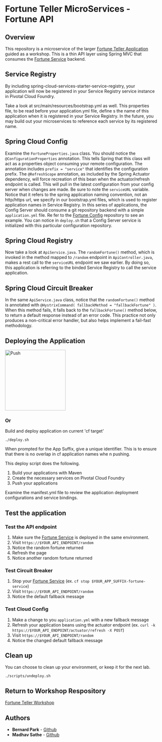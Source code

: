 # Fortune Teller MicroServices - Fortune API

## Overview
This repository is a microservice of the larger [Fortune Teller Application](https://github.com/msathe-tech/fortune-teller) guided as a workshop. This is a thin API layer using Spring MVC that consumes the [Fortune Service](https://github.com/bernardpark/fortune-teller-service) backend.

## Service Registry
By including spring-cloud-services-starter-service-registry, your application will now be registered in your Service Registry service instance in Pivotal Cloud Foundry.

Take a look at src/main/resources/bootstrap.yml as well. This properties file, to be read before your application.yml file, define s the name of this application when it is registered in your Service Registry. In the future, you may build out your microservices to reference each service by its registered name.

## Spring Cloud Config
Examine the `FortuneProperties.java` class. You should notice the `@ConfigurationProperties` annotation. This tells Spring that this class will act as a properties object consuming your remote configuration. The annotation includes `prefix = "service"` that identifies the configuration prefix. The `@RefreshScope` annotation, as included by the Spring Actuator dependency, will force recreation of this bean when the actuator/refresh endpoint is called. This will pull in the latest configuration from your config server when changes are made. 
Be sure to note the `serviceURL` variable. Notice that it refers to the spring application naming convention, not an http/https url, we specify in our bootstrap.yml files, which is used to register application names in Service Registry.
In this series of applications, the Config Server should consume a git repository backend with a simple `application.yml` file. Re
fer to the [Fortune Config](https://github.com/bernardpark/fortune-teller-config) repository to see an example. You can notice in `deploy.sh` that a Config Server service is initialized with this particular configuration repository.

## Spring Cloud Registry
Now take a look at `ApiService.java`. The `randomFortune()` method, which is invoked in the method mapped to `/random` endpoint in `ApiController.java`, makes a rest call to the `serviceURL` endpoint we saw earlier. By doing so, this application is referring to the binded Service Registry to call the service application.

## Spring Cloud Circuit Breaker
In the same `ApiService.java` class, notice that the `randomFortune()` method is annotated with `@HystrixCommand( fallbackMethod = "fallbackFortune" )`. When this method fails, it falls back to the `fallbackFortune()` method below, to return a default response instead of an error code. This practice not only produces a non-critical error handler, but also helps implement a fail-fast methodology.

## Deploying the Application
<a href="https://push-to.cfapps.io?repo=https%3A%2F%2Fgithub.com%2Fmsathe-tech%2Ffortune-teller.git">
        <img src="https://push-to.cfapps.io/ui/assets/images/Push-to-Pivotal-Light.svg" width="200" alt="Push">
</a>

### Or

Build and deploy application on current 'cf target'

```
./deploy.sh
```
When prompted for the App Suffix, give a unique identifier. This is to ensure that there is no overlap in cf application names whe
n pushing.

This deploy script does the following.
1. Build your applications with Maven
1. Create the necessary services on Pivotal Cloud Foundry
1. Push your applications

Examine the manifest.yml file to review the application deployment configurations and service bindings.

## Test the application

### Test the API endpoint
1. Make sure the [Fortune Service](https://github.com/bernardpark/fortune-teller-service) is deployed in the same environment.
1. Visit `https://$YOUR_API_ENDPOINT/random`
1. Notice the random fortune returned
1. Refresh the page
1. Notice another random fortune returned

### Test Circuit Breaker
1. Stop your [Fortune Service](https://github.com/bernardpark/fortune-teller-service) (ex. `cf stop $YOUR_APP_SUFFIX-fortune-service`)
1. Visit `https://$YOUR_API_ENDPOINT/random`
1. Notice the default fallback message

### Test Cloud Config
1. Make a change to you `application.yml` with a new fallback message
1. Refresh your application beans using the actuator endpoint (ex. `curl -k https://$YOUR_API_ENDPOINT/actuator/refresh -X POST`)
1. Visit `https://$YOUR_API_ENDPOINT/random`
1. Notice the changed default fallback message

## Clean up

You can choose to clean up your environment, or keep it for the next lab.

```
./scripts/undeploy.sh
```

## Return to Workshop Respository
[Fortune Teller Workshop](https://github.com/msathe-tech/fortune-teller)

## Authors
* **Bernard Park** - [Github](https://github.com/bernardpark)
* **Madhav Sathe** - [Github](https://github.com/msathe-tech)
